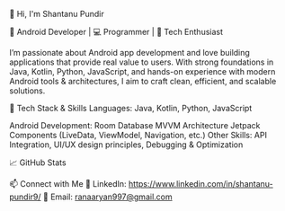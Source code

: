 👋 Hi, I'm Shantanu Pundir

🚀 Android Developer | 💻 Programmer | 📱 Tech Enthusiast

I’m passionate about Android app development and love building applications that provide real value to users. With strong foundations in Java, Kotlin, Python, JavaScript, and hands-on experience with modern Android tools & architectures, I aim to craft clean, efficient, and scalable solutions.

🔧 Tech Stack & Skills
Languages: Java, Kotlin, Python, JavaScript

Android Development:
Room Database
MVVM Architecture
Jetpack Components (LiveData, ViewModel, Navigation, etc.)
Other Skills: API Integration, UI/UX design principles, Debugging & Optimization

📈 GitHub Stats




📫 Connect with Me
💼 LinkedIn: https://www.linkedin.com/in/shantanu-pundir9/
📧 Email: ranaaryan997@gmail.com
